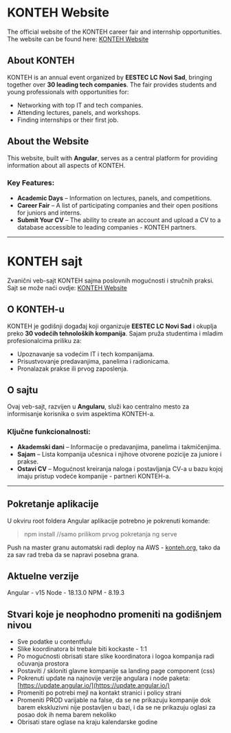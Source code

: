 # KONTEH Website

The official website of the KONTEH career fair and internship opportunities. The website can be found here: [KONTEH Website](https://www.konteh.org/)

## About KONTEH

KONTEH is an annual event organized by **EESTEC LC Novi Sad**, bringing together over **30 leading tech companies**. The fair provides students and young professionals with opportunities for:

- Networking with top IT and tech companies.
- Attending lectures, panels, and workshops.
- Finding internships or their first job.

## About the Website

This website, built with **Angular**, serves as a central platform for providing information about all aspects of KONTEH.

### Key Features:

- **Academic Days** – Information on lectures, panels, and competitions.
- **Career Fair** – A list of participating companies and their open positions for juniors and interns.
- **Submit Your CV** – The ability to create an account and upload a CV to a database accessible to leading companies - KONTEH partners.


---

# KONTEH sajt

Zvanični veb-sajt KONTEH sajma poslovnih mogućnosti i stručnih praksi. Sajt se može naći ovdje: [KONTEH Website](https://www.konteh.org/)

## O KONTEH-u

KONTEH je godišnji događaj koji organizuje **EESTEC LC Novi Sad** i okuplja preko **30 vodećih tehnoloških kompanija**. Sajam pruža studentima i mladim profesionalcima priliku za:

- Upoznavanje sa vodećim IT i tech kompanijama.
- Prisustvovanje predavanjima, panelima i radionicama.
- Pronalazak prakse ili prvog zaposlenja.

## O sajtu

Ovaj veb-sajt, razvijen u **Angularu**, služi kao centralno mesto za informisanje korisnika o svim aspektima KONTEH-a.  

### Ključne funkcionalnosti:

- **Akademski dani** – Informacije o predavanjima, panelima i takmičenjima.
- **Sajam** – Lista kompanija učesnica i njihove otvorene pozicije za juniore i prakse.
- **Ostavi CV** – Mogućnost kreiranja naloga i postavljanja CV-a u bazu kojoj imaju pristup vodeće kompanije - partneri KONTEH-a.

---

## Pokretanje aplikacije

U okviru root foldera Angular aplikacije potrebno je pokrenuti komande:

> npm install //samo prilikom prvog pokretanja
> ng serve

Push na master granu automatski radi deploy na AWS - [konteh.org](konteh.org), tako da za sav rad treba da se napravi posebna grana.

## Aktuelne verzije

Angular - v15
Node - 18.13.0
NPM - 8.19.3

## Stvari koje je neophodno promeniti na godišnjem nivou

- Sve podatke u contentfulu
- Slike koordinatora bi trebale biti kockaste - 1:1
- Po mogućnosti obrisati stare slike koordinatora i logoa kompanija radi očuvanja prostora
- Postaviti / skloniti glavne kompanije sa landing page component (css)
- Pokrenuti update na najnovije verzije angulara i node paketa: [https://update.angular.io/](https://update.angular.io/)
- Promeniti po potrebi mejl na kontakt stranici i policy strani
- Promeniti PROD varijable na false, da se ne prikazuju kompanije dok barem ekskluzivni nije postavljen u bazi, i da se ne prikazuju oglasi za posao dok ih nema barem nekoliko
- Obrisati stare oglase na kraju kalendarske godine
